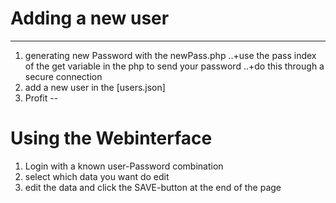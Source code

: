 # Adding a new user
---
1. generating new Password with the newPass.php
..+use the pass index of the get variable in the php to send your password
..+do this through a secure connection
2. add a new user in the [users.json]
3. Profit
--
# Using the Webinterface
1. Login with a known user-Password combination
2. select which data you want do edit
3. edit the data and click the SAVE-button at the end of the page
